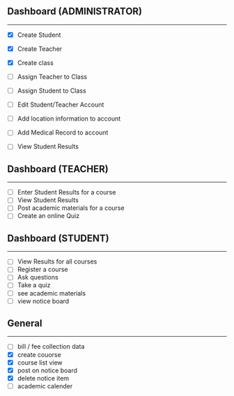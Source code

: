 ## Dashboard (ADMINISTRATOR)
----------------------------    

- [x] Create Student
- [x] Create Teacher
- [x] Create class
- [ ] Assign Teacher to Class
- [ ] Assign Student to Class
- [ ] Edit Student/Teacher Account
- [ ] Add location information to account
- [ ] Add Medical Record to account
- [ ] View Student Results


## Dashboard (TEACHER)
----------------------------   

- [ ] Enter Student Results for a course
- [ ] View Student Results
- [ ] Post academic materials for a course
- [ ] Create an online Quiz

## Dashboard (STUDENT)
----------------------------   

- [ ] View Results for all courses
- [ ] Register a course
- [ ] Ask questions
- [ ] Take a quiz
- [ ] see academic materials
- [ ] view notice board

## General
------------------------------
- [ ] bill / fee collection data
- [x] create couorse
- [x] course list view
- [x] post on notice board
- [x] delete notice item
- [ ] academic calender
